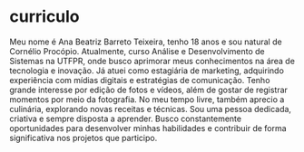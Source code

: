 # curriculo
Meu nome é Ana Beatriz Barreto Teixeira, tenho 18 anos e sou natural de Cornélio Procópio. Atualmente, curso Análise e Desenvolvimento de Sistemas na UTFPR, onde busco aprimorar meus conhecimentos na área de tecnologia e inovação. Já atuei como estagiária de marketing, adquirindo experiência com mídias digitais e estratégias de comunicação. Tenho grande interesse por edição de fotos e vídeos, além de gostar de registrar momentos por meio da fotografia. No meu tempo livre, também aprecio a culinária, explorando novas receitas e técnicas. Sou uma pessoa dedicada, criativa e sempre disposta a aprender. Busco constantemente oportunidades para desenvolver minhas habilidades e contribuir de forma significativa nos projetos que participo.
